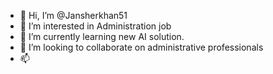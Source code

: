 - 👋 Hi, I’m @Jansherkhan51
- 👀 I’m interested in Administration job
- 🌱 I’m currently learning new AI solution.
- 💞️ I’m looking to collaborate on administrative professionals
- 📫 

<!---
Jansherkhan51/Jansherkhan51 is a ✨ special ✨ repository because its `README.md` (this file) appears on your GitHub profile.
You can click the Preview link to take a look at your changes.
--->
